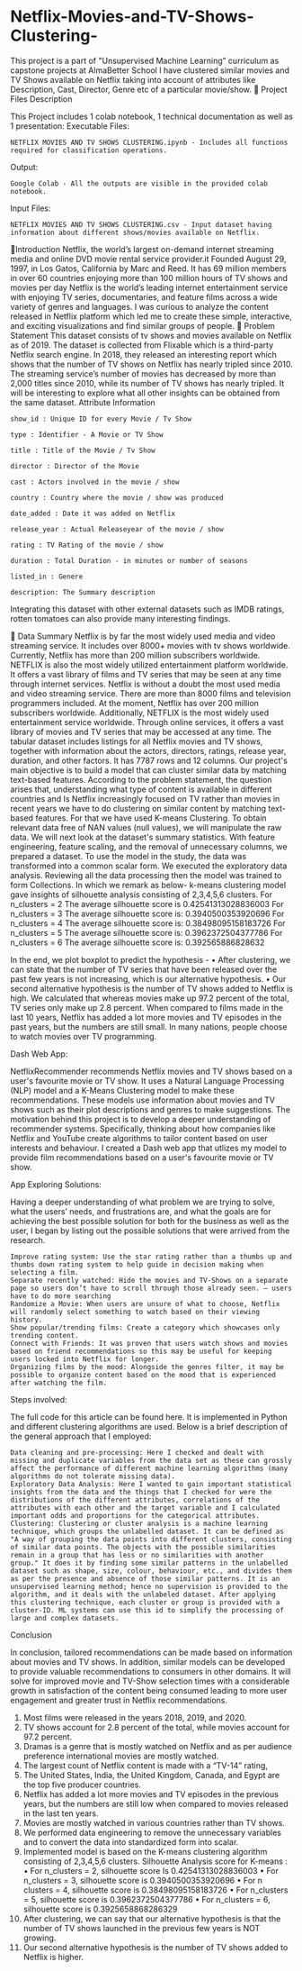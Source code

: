 # Netflix-Movies-and-TV-Shows-Clustering-
This project is a part of "Unsupervised Machine Learning” curriculum as capstone projects at AlmaBetter School 
I have clustered similar movies and TV Shows available on Netflix taking into account of attributes like Description, Cast, Director, Genre etc of a particular movie/show.
💾 Project Files Description

This Project includes 1 colab notebook, 1 technical documentation as well as 1 presentation:
Executable Files:

    NETFLIX MOVIES AND TV SHOWS CLUSTERING.ipynb - Includes all functions required for classification operations.

Output:

    Google Colab - All the outputs are visible in the provided colab notebook. 

Input Files:

    NETFLIX MOVIES AND TV SHOWS CLUSTERING.csv - Input dataset having information about different shows/movies available on Netflix.




    

📖Introduction
Netflix, the world’s largest on-demand internet streaming media and online DVD movie rental service provider.it Founded August 29, 1997, in Los Gatos, California by Marc and Reed. It has 69 million members in over 60 countries enjoying more than 100 million hours of TV shows and movies per day Netflix is the world’s leading internet entertainment service with enjoying TV series, documentaries, and feature films across a wide variety of genres and languages. I was curious to analyze the content released in Netflix platform which led me to create these simple, interactive, and exciting visualizations and find similar groups of people.
📖 Problem Statement
This dataset consists of tv shows and movies available on Netflix as of 2019. The dataset is collected from Flixable which is a third-party Netflix search engine.
In 2018, they released an interesting report which shows that the number of TV shows on Netflix has nearly tripled since 2010. The streaming service’s number of movies has decreased by more than 2,000 titles since 2010, while its number of TV shows has nearly tripled. It will be interesting to explore what all other insights can be obtained from the same dataset.
Attribute Information

    show_id : Unique ID for every Movie / Tv Show

    type : Identifier - A Movie or TV Show

    title : Title of the Movie / Tv Show

    director : Director of the Movie

    cast : Actors involved in the movie / show

    country : Country where the movie / show was produced

    date_added : Date it was added on Netflix

    release_year : Actual Releaseyear of the movie / show

    rating : TV Rating of the movie / show

    duration : Total Duration - in minutes or number of seasons

    listed_in : Genere

    description: The Summary description



Integrating this dataset with other external datasets such as IMDB ratings, rotten tomatoes can also provide many interesting findings.

📖 Data Summary
Netflix is by far the most widely used media and video streaming service. It includes over 8000+ movies with tv shows worldwide. Currently, Netflix has more than 200 million subscribers worldwide. NETFLIX is also the most widely utilized entertainment platform worldwide. It offers a vast library of films and TV series that may be seen at any time through internet services.
Netflix is without a doubt the most used media and video streaming service. There are more than 8000 films and television programmers included. At the moment, Netflix has over 200 million subscribers worldwide. Additionally, NETFLIX is the most widely used entertainment service worldwide. Through online services, it offers a vast library of movies and TV series that may be accessed at any time. 
The tabular dataset includes listings for all Netflix movies and TV shows, together with information about the actors, directors, ratings, release year, duration, and other factors. It has 7787 rows and 12 columns.
Our project's main objective is to build a model that can cluster similar data by matching text-based features.
According to the problem statement, the question arises that, understanding what type of content is available in different countries and Is Netflix increasingly focused on TV rather than movies in recent years we have to do clustering on similar content by matching text-based features. For that we have used K-means Clustering.
To obtain relevant data free of NAN values (null values), we will manipulate the raw data. We will next look at the dataset's summary statistics. With feature engineering, feature scaling, and the removal of unnecessary columns, we prepared a dataset. To use the model in the study, the data was transformed into a common scalar form.
We executed the exploratory data analysis. Reviewing all the data processing then the model was trained to form Collections. In which we remark as below- k-means clustering model gave insights of silhouette analysis consisting of 2,3,4,5,6 clusters.
      For n_clusters = 2 The average silhouette score is 0.42541313028836003
  For n_clusters = 3 The average silhouette score is: 0.3940500353920696
           For n_clusters = 4 The average silhouette score is: 0.38498095158183726
             For n_clusters = 5 The average silhouette score is: 0.3962372504377786
      For n_clusters = 6 The average silhouette score is: 0.392565886828632

In the end, we plot boxplot to predict the hypothesis -
•	After clustering, we can state that the number of TV series that have been released over the past few years is not increasing, which is our alternative hypothesis.
•	Our second alternative hypothesis is the number of TV shows added to Netflix is high.
We calculated that whereas movies make up 97.2 percent of the total, TV series only make up 2.8 percent. When compared to films made in the last 10 years, Netflix has added a lot more movies and TV episodes in the past years, but the numbers are still small. In many nations, people choose to watch movies over TV programming.


Dash Web App:

NetflixRecommender recommends Netflix movies and TV shows based on a user's favourite movie or TV show. It uses a Natural Language Processing (NLP) model and a K-Means Clustering model to make these recommendations. These models use information about movies and TV shows such as their plot descriptions and genres to make suggestions. The motivation behind this project is to develop a deeper understanding of recommender systems. Specifically, thinking about how companies like Netflix and YouTube create algorithms to tailor content based on user interests and behaviour. I created a Dash web app that utlizes my model to provide film recommendations based on a user's favourite movie or TV show.

App
Exploring Solutions:

Having a deeper understanding of what problem we are trying to solve, what the users’ needs, and frustrations are, and what the goals are for achieving the best possible solution for both for the business as well as the user, I began by listing out the possible solutions that were arrived from the research.

    Improve rating system: Use the star rating rather than a thumbs up and thumbs down rating system to help guide in decision making when selecting a film.
    Separate recently watched: Hide the movies and TV-Shows on a separate page so users don’t have to scroll through those already seen. — users have to do more searching
    Randomize a Movie: When users are unsure of what to choose, Netflix will randomly select something to watch based on their viewing history.
    Show popular/trending films: Create a category which showcases only trending content.
    Connect with Friends: It was proven that users watch shows and movies based on friend recommendations so this may be useful for keeping users locked into Netflix for longer.
    Organizing films by the mood: Alongside the genres filter, it may be possible to organize content based on the mood that is experienced after watching the film.

Steps involved:

The full code for this article can be found here. It is implemented in Python and different clustering algorithms are used. Below is a brief description of the general approach that I employed:

    Data cleaning and pre-processing: Here I checked and dealt with missing and duplicate variables from the data set as these can grossly affect the performance of different machine learning algorithms (many algorithms do not tolerate missing data).
    Exploratory Data Analysis: Here I wanted to gain important statistical insights from the data and the things that I checked for were the distributions of the different attributes, correlations of the attributes with each other and the target variable and I calculated important odds and proportions for the categorical attributes.
    Clustering: Clustering or cluster analysis is a machine learning technique, which groups the unlabelled dataset. It can be defined as "A way of grouping the data points into different clusters, consisting of similar data points. The objects with the possible similarities remain in a group that has less or no similarities with another group." It does it by finding some similar patterns in the unlabelled dataset such as shape, size, colour, behaviour, etc., and divides them as per the presence and absence of those similar patterns. It is an unsupervised learning method; hence no supervision is provided to the algorithm, and it deals with the unlabeled dataset. After applying this clustering technique, each cluster or group is provided with a cluster-ID. ML systems can use this id to simplify the processing of large and complex datasets.

Conclusion

In conclusion, tailored recommendations can be made based on information about movies and TV shows. In addition, similar models can be developed to provide valuable recommendations to consumers in other domains. It will solve for improved movie and TV-Show selection times with a considerable growth in satisfaction of the content being consumed leading to more user engagement and greater trust in Netflix recommendations.

1.	Most films were released in the years 2018, 2019, and 2020.
2.	TV shows account for 2.8 percent of the total, while movies account for 97.2 percent.
3.	Dramas is a genre that is mostly watched on Netflix and as per audience preference international movies are mostly watched.
4.	The largest count of Netflix content is made with a “TV-14” rating,
5.	The United States, India, the United Kingdom, Canada, and Egypt are the top five producer countries.
6.	Netflix has added a lot more movies and TV episodes in the previous years, but the numbers are still low when compared to movies released in the last ten years.
7.	Movies are mostly watched in various countries rather than TV shows.
8.	We performed data engineering to remove the unnecessary variables and to convert the data into standardized form into scalar.
9.	Implemented model is based on the K-means clustering algorithm consisting of 2,3,4,5,6 clusters.
Silhouette Analysis score for K-means :
•	For n_clusters = 2, silhouette score Is 0.42541313028836003
•	For n_clusters = 3, silhouette score is 0.3940500353920696
•	For n clusters = 4, silhouette score is 0.38498095158183726
•	For n_clusters = 5, silhouette score is 0.3962372504377786
•	For n_clusters = 6, silhouette score is 0.3925658868286329
11.	After clustering, we can say that our alternative hypothesis is that the number of TV shows launched in the previous few years is NOT growing.
12.	Our second alternative hypothesis is the number of TV shows added to Netflix is higher.

